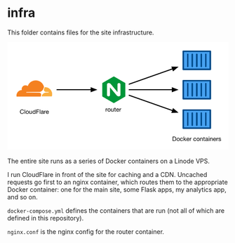 # infra

This folder contains files for the site infrastructure.

![](router.png)

The entire site runs as a series of Docker containers on a Linode VPS.

I run CloudFlare in front of the site for caching and a CDN.
Uncached requests go first to an nginx container, which routes them to the appropriate Docker container: one for the main site, some Flask apps, my analytics app, and so on.

`docker-compose.yml` defines the containers that are run (not all of which are defined in this repository).

`nginx.conf` is the nginx config for the router container.
